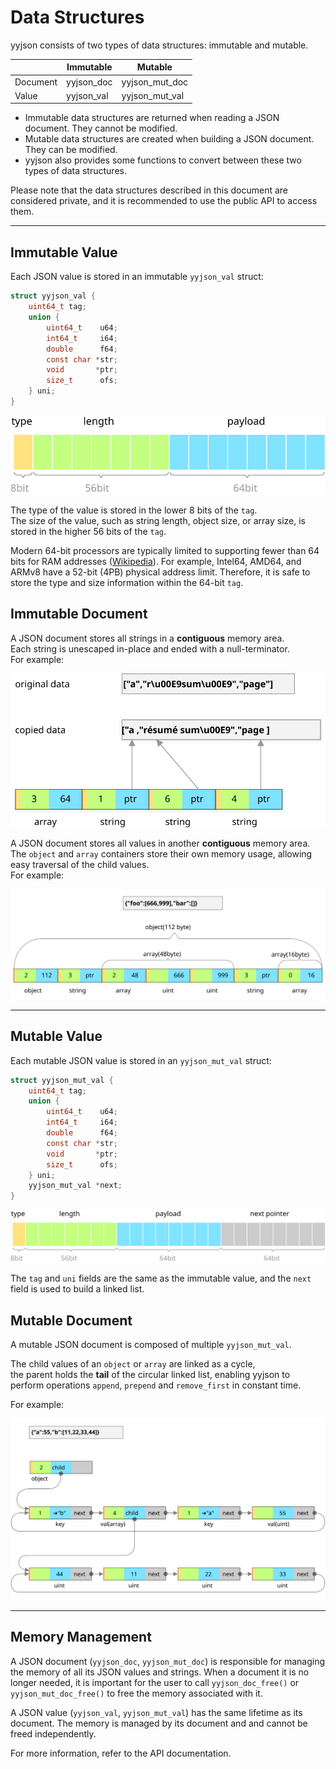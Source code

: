 Data Structures
===============

yyjson consists of two types of data structures: immutable and mutable.

|          | Immutable  | Mutable        |
|----------|------------|----------------|
| Document | yyjson_doc | yyjson_mut_doc |
| Value    | yyjson_val | yyjson_mut_val |

- Immutable data structures are returned when reading a JSON document. They cannot be modified.
- Mutable data structures are created when building a JSON document. They can be modified.
- yyjson also provides some functions to convert between these two types of data structures.

Please note that the data structures described in this document are considered private, and it is recommended to use the public API to access them.

---------------
## Immutable Value
Each JSON value is stored in an immutable `yyjson_val` struct:
```c
struct yyjson_val {
    uint64_t tag;
    union {
        uint64_t    u64;
        int64_t     i64;
        double      f64;
        const char *str;
        void       *ptr;
        size_t      ofs;
    } uni;
}
```
![yyjson_val](images/struct_ival.svg)

The type of the value is stored in the lower 8 bits of the `tag`.<br/>
The size of the value, such as string length, object size, or array size, is stored in the higher 56 bits of the `tag`.

Modern 64-bit processors are typically limited to supporting fewer than 64 bits for RAM addresses ([Wikipedia](https://en.wikipedia.org/wiki/RAM_limit)). For example, Intel64, AMD64, and ARMv8 have a 52-bit (4PB) physical address limit. Therefore, it is safe to store the type and size information within the 64-bit `tag`.

## Immutable Document
A JSON document stores all strings in a **contiguous** memory area.<br/> 
Each string is unescaped in-place and ended with a null-terminator.<br/>
For example:

![yyjson_doc](images/struct_idoc1.svg)


A JSON document stores all values in another **contiguous** memory area.<br/>
The `object` and `array` containers store their own memory usage, allowing easy traversal of the child values.<br/>
For example:

![yyjson_doc](images/struct_idoc2.svg)

---------------
## Mutable Value
Each mutable JSON value is stored in an `yyjson_mut_val` struct:
```c
struct yyjson_mut_val {
    uint64_t tag;
    union {
        uint64_t    u64;
        int64_t     i64;
        double      f64;
        const char *str;
        void       *ptr;
        size_t      ofs;
    } uni;
    yyjson_mut_val *next;
}
```
![yyjson_mut_val](images/struct_mval.svg)

The `tag` and `uni` fields are the same as the immutable value, and the `next` field is used to build a linked list.


## Mutable Document
A mutable JSON document is composed of multiple `yyjson_mut_val`.

The child values of an `object` or `array` are linked as a cycle,<br/>
the parent holds the **tail** of the circular linked list, enabling yyjson to perform operations `append`, `prepend` and `remove_first` in constant time.

For example:

![yyjson_mut_doc](images/struct_mdoc.svg)


---------------
## Memory Management

A JSON document (`yyjson_doc`, `yyjson_mut_doc`) is responsible for managing the memory of all its JSON values and strings. When a document it is no longer needed, it is important for the user to call `yyjson_doc_free()` or `yyjson_mut_doc_free()` to free the memory associated with it.

A JSON value (`yyjson_val`, `yyjson_mut_val`) has the same lifetime as its document. The memory is managed by its
 document and and cannot be freed independently.

For more information, refer to the API documentation.
